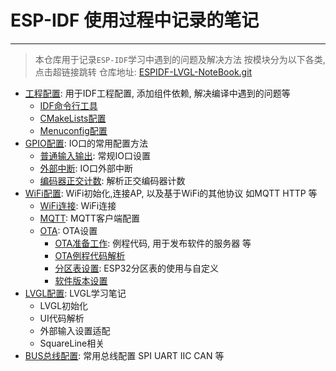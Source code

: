 # ESP-IDF 使用过程中记录的笔记
----

> 本仓库用于记录`ESP-IDF`学习中遇到的问题及解决方法
> 按模块分为以下各类, 点击超链接跳转
> 仓库地址: [ESPIDF-LVGL-NoteBook.git](https://github.com/changzhen976/ESPIDF-LVGL-NoteBook.git)

- [工程配置](./Project-Configure/Readme.md): 用于IDF工程配置, 添加组件依赖, 解决编译中遇到的问题等
    - [IDF命令行工具](./Project-Configure/cmd-tool/Readme.md)
    - [CMakeLists配置](./Project-Configure/CMakeLists.md)
    - [Menuconfig配置](./Project-Configure/KConfig.md)
- [GPIO配置](./GPIO/Readme.md): IO口的常用配置方法
    - [普通输入输出](./GPIO/Normal_IO.md): 常规IO口设置
    - [外部中断](./GPIO/ISR.md): IO口外部中断
    - [编码器正交计数](./GPIO/Pcnt.md): 解析正交编码器计数
- [WiFi配置](./WiFi/Readme.md): WiFi初始化,连接AP, 以及基于WiFi的其他协议 如MQTT HTTP 等
    - [WiFi连接](./WiFi/WiFi-Init.md): WiFi连接
    - [MQTT](./WiFi/MQTT.md): MQTT客户端配置
    - [OTA](./WiFi/OTA/Readme.md): OTA设置
        - [OTA准备工作](./WiFi/OTA/OTA相关准备工作.md): 例程代码, 用于发布软件的服务器 等
        - [OTA例程代码解析](./WiFi/OTA/OTA例程代码解析.md)
        - [分区表设置](./WiFi/OTA/esp32分区表.md): ESP32分区表的使用与自定义
        - [软件版本设置](./WiFi/OTA/软件版本设定.md)
- [LVGL配置](./LVGL/Readme.md): LVGL学习笔记
    - LVGL初始化
    - UI代码解析
    - 外部输入设置适配
    - SquareLine相关
- [BUS总线配置](./BUS/Readme.md): 常用总线配置 SPI UART IIC CAN 等